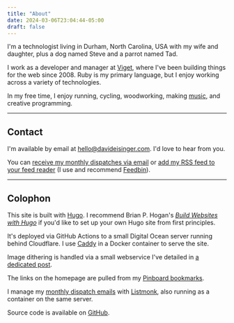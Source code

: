 ```yaml
---
title: "About"
date: 2024-03-06T23:04:44-05:00
draft: false
---
```


I'm a technologist living in Durham, North Carolina, USA with my wife and daughter, plus a dog named Steve and a parrot named Tad.

I work as a developer and manager at [Viget][1], where I've been building things for the web since 2008. Ruby is my primary language, but I enjoy working across a variety of technologies.

In my free time, I enjoy running, cycling, woodworking, making [music][2], and creative programming.

[1]: https://www.viget.com/
[2]: /music/

---

## Contact

I'm available by email at [hello@davideisinger.com][3]. I'd love to hear from you.

[3]: mailto:hello@davideisinger.com

You can [receive my monthly dispatches via email][4] or [add my RSS feed to your feed reader][5] (I use and recommend [Feedbin][6]).

[4]: https://dispatch.davideisinger.com/subscription/form
[5]: /index.xml
[6]: https://feedbin.com/

---

## Colophon

This site is built with [Hugo][7]. I recommend Brian P. Hogan's [_Build Websites with Hugo_][8] if you'd like to set up your own Hugo site from first principles.

It's deployed via GitHub Actions to a small Digital Ocean server running behind Cloudflare. I use [Caddy][9] in a Docker container to serve the site.

Image dithering is handled via a small webservice I've detailed in [a dedicated post][10].

The links on the homepage are pulled from my [Pinboard bookmarks][11].

I manage my [monthly dispatch emails][12] with [Listmonk][13], also running as a container on the same server.

Source code is available on [GitHub][14].

[7]: https://gohugo.io/
[8]: https://pragprog.com/titles/bhhugo/build-websites-with-hugo/
[9]: https://caddyserver.com/
[10]: /journal/encrypt-and-dither-photos-in-hugo/
[11]: https://pinboard.in/u:DCE/public/
[12]: https://dispatch.davideisinger.com/archive
[13]: https://listmonk.app/
[14]: https://github.com/dce/davideisinger.com/
